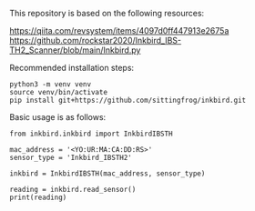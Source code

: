 This repository is based on the following resources:

https://qiita.com/revsystem/items/4097d0ff447913e2675a
https://github.com/rockstar2020/Inkbird_IBS-TH2_Scanner/blob/main/Inkbird.py

Recommended installation steps:

```
python3 -m venv venv
source venv/bin/activate
pip install git+https://github.com/sittingfrog/inkbird.git
```


Basic usage is as follows:

```
from inkbird.inkbird import InkbirdIBSTH

mac_address = '<YO:UR:MA:CA:DD:RS>'
sensor_type = 'Inkbird_IBSTH2'

inkbird = InkbirdIBSTH(mac_address, sensor_type)

reading = inkbird.read_sensor()
print(reading)
```
